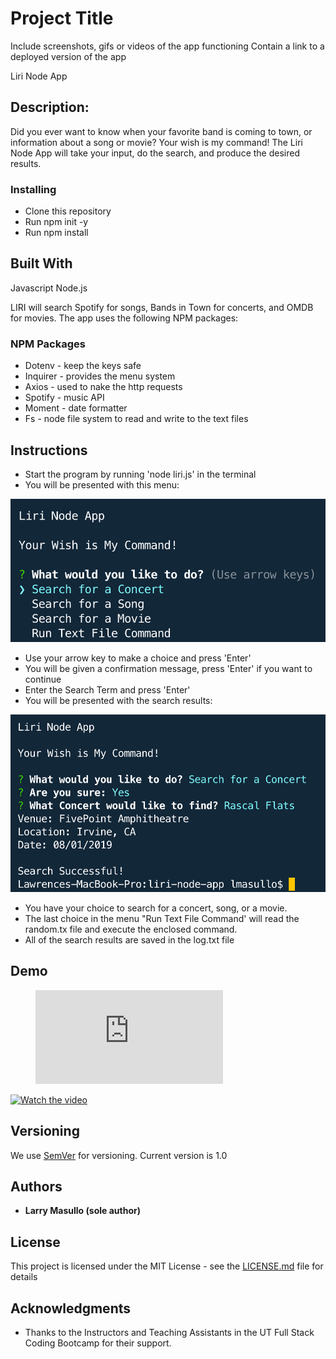 # Project Title



Include screenshots, gifs or videos of the app functioning
Contain a link to a deployed version of the app




Liri Node App

## Description:

Did you ever want to know when your favorite band is coming to town, or information about a song or movie?
Your wish is my command!
The Liri Node App will take your input, do the search, and produce the desired results.

### Installing

* Clone this repository
* Run npm init -y
* Run npm install


## Built With

Javascript
Node.js

LIRI will search Spotify for songs, Bands in Town for concerts, and OMDB for movies.
The app uses the following NPM packages: 

### NPM Packages
* Dotenv - keep the keys safe
* Inquirer - provides the menu system
* Axios - used to nake the http requests
* Spotify - music API
* Moment - date formatter
* Fs - node file system to read and write to the text files

## Instructions

* Start the program by running 'node liri.js' in the terminal
* You will be presented with this menu:

![alt text](images/instruct1.png "Main Menu")

* Use your arrow key to make a choice and press 'Enter'
* You will be given a confirmation message, press 'Enter' if you want to continue
* Enter the Search Term and press 'Enter'
* You will be presented with the search results:

![alt text](images/instruct2b.png "Search Result")

* You have your choice to search for a concert, song, or a movie.
* The last choice in the menu "Run Text File Command' will read the random.tx file and execute the enclosed command.
* All of the search results are saved in the log.txt file

## Demo


<figure class="video_container">
  <iframe src="https://www.youtube.com/embed/-isHopAYq7w" frameborder="0" allowfullscreen="true"></iframe>
</figure>


[![Watch the video](https://www.youtube.com/embed/-isHopAYq7w/maxresdefault.jpg)](https://www.youtube.com/embed/-isHopAYq7w)


## Versioning

We use [SemVer](http://semver.org/) for versioning. 
Current version is 1.0

## Authors

* **Larry Masullo (sole author)**

## License

This project is licensed under the MIT License - see the [LICENSE.md](LICENSE.md) file for details

## Acknowledgments

* Thanks to the Instructors and Teaching Assistants in the UT Full Stack Coding Bootcamp for their support. 
